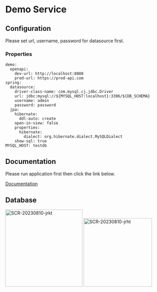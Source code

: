 
# Demo Service


## Configuration

Please set url, username, password for datasource first.

### Properties
```
demo:
  openapi:
    dev-url: http://localhost:8080
    prod-url: https://prod-api.com
spring:
  datasource:
    driver-class-name: com.mysql.cj.jdbc.Driver
    url: jdbc:mysql://${MYSQL_HOST:localhost}:3306/${DB_SCHEMA}
    username: admin
    password: password
  jpa:
    hibernate:
      ddl-auto: create
    open-in-view: false
    properties:
      hibernate:
        dialect: org.hibernate.dialect.MySQLDialect
    show-sql: true
MYSQL_HOST: testdb
```


## Documentation

Please run application first then click the link below.

[Documentation](http://localhost:8080/swagger-ui/index.html)


## Database

<img width="240" alt="SCR-20230810-jrkt" src="https://github.com/socialjunker/demo-service/assets/36341677/4f1b19d6-e5c2-4254-91f9-6e24b87f7139">

<img width="213" alt="SCR-20230810-jrht" src="https://github.com/socialjunker/demo-service/assets/36341677/af58aa07-8456-414a-9b81-4e5a953709eb">



